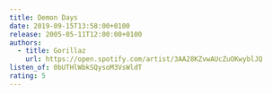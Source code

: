 ```yaml
---
title: Demon Days
date: 2019-09-15T13:58:00+0100
release: 2005-05-11T12:00:00+0100
authors:
  - title: Gorillaz
    url: https://open.spotify.com/artist/3AA28KZvwAUcZuOKwyblJQ
listen_of: 0bUTHlWbkSQysoM3VsWldT
rating: 5
---
```

